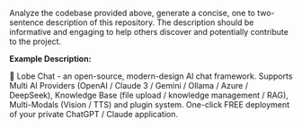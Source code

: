 Analyze the codebase provided above, generate a concise, one to two-sentence description of this repository. The description should be informative and engaging to help others discover and potentially contribute to the project.

**Example Description:**

<answer>
🤯 Lobe Chat - an open-source, modern-design AI chat framework. Supports Multi AI Providers (OpenAI / Claude 3 / Gemini / Ollama / Azure / DeepSeek), Knowledge Base (file upload / knowledge management / RAG), Multi-Modals (Vision / TTS) and plugin system. One-click FREE deployment of your private ChatGPT / Claude application.
</answer>
